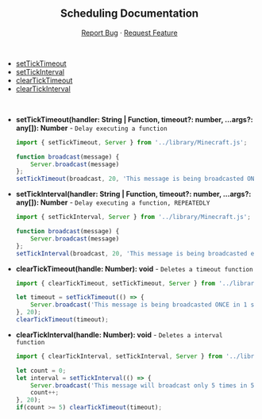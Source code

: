<br />
<h2 align="center">Scheduling Documentation</h2>
<p align="center">
    <a href="https://github.com/notbeer/MCBE-GameTest-FrameWork/issues">Report Bug</a>
    ·
    <a href="https://github.com/notbeer/MCBE-GameTest-FrameWork/issues">Request Feature</a>
</p>
<br />
<ul>
    <li><a href="#setTickTimeout">setTickTimeout</a></li>
    <li><a href="#setTickInterval">setTickInterval</a></li>
    <li><a href="#clearTickTimeout">clearTickTimeout</a></li>
    <li><a href="#clearTickInterval">clearTickInterval</a></li>
</ul>

<br />
<div id="setTickTimeout">

- **setTickTimeout(handler: String | Function, timeout?: number, ...args?: any[]): Number** - `Delay executing a function`
    ```javascript
    import { setTickTimeout, Server } from '../library/Minecraft.js';
    
    function broadcast(message) {
        Server.broadcast(message)
    };
    setTickTimeout(broadcast, 20, 'This message is being broadcasted ONCE in 1 second!');
    ```
</div>

<div id="setTickInterval">

- **setTickInterval(handler: String | Function, timeout?: number, ...args?: any[]): Number** - `Delay executing a function, REPEATEDLY`
    ```javascript
    import { setTickInterval, Server } from '../library/Minecraft.js';
    
    function broadcast(message) {
        Server.broadcast(message)
    };
    setTickInterval(broadcast, 20, 'This message is being broadcasted every 1 second!');
    ```
</div>

<div id="clearTickTimeout">

- **clearTickTimeout(handle: Number): void** - `Deletes a timeout function`
    ```javascript
    import { clearTickTimeout, setTickTimeout, Server } from '../library/Minecraft.js';
    
    let timeout = setTickTimeout(() => {
        Server.broadcast('This message is being broadcasted ONCE in 1 second!')
    }, 20);
    clearTickTimeout(timeout);
    
    ```
</div>

<div id="clearTickInterval">

- **clearTickInterval(handle: Number): void** - `Deletes a interval function`
    ```javascript
    import { clearTickInterval, setTickInterval, Server } from '../library/Minecraft.js';
    
    let count = 0;
    let interval = setTickInterval(() => {
        Server.broadcast('This message will broadcast only 5 times in 5 seconds!');
        count++;
    }, 20);
    if(count >= 5) clearTickTimeout(timeout);
    
    ```
</div>
